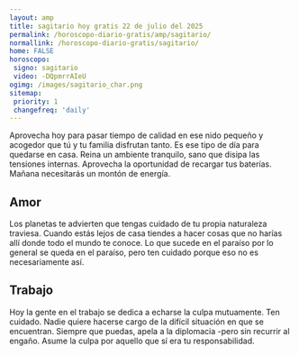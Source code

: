 ```yaml
---
layout: amp
title: sagitario hoy gratis 22 de julio del 2025 
permalink: /horoscopo-diario-gratis/amp/sagitario/
normallink: /horoscopo-diario-gratis/sagitario/
home: FALSE
horoscopo:
 signo: sagitario
 video: -DQpmrrAIeU
ogimg: /images/sagitario_char.png
sitemap:
 priority: 1
 changefreq: 'daily'
---
```



Aprovecha hoy para pasar tiempo de calidad en ese nido pequeño y acogedor que tú y tu familia disfrutan tanto. Es ese tipo de día para quedarse en casa. Reina un ambiente tranquilo, sano que disipa las tensiones internas. Aprovecha la oportunidad de recargar tus baterías. Mañana necesitarás un montón de energía.

## Amor

Los planetas te advierten que tengas cuidado de tu propia naturaleza traviesa. Cuando estás lejos de casa tiendes a hacer cosas que no harías allí donde todo el mundo te conoce. Lo que sucede en el paraíso por lo general se queda en el paraíso, pero ten cuidado porque eso no es necesariamente así.

## Trabajo

Hoy la gente en el trabajo se dedica a echarse la culpa mutuamente. Ten cuidado. Nadie quiere hacerse cargo de la difícil situación en que se encuentran. Siempre que puedas, apela a la diplomacia -pero sin recurrir al engaño. Asume la culpa por aquello que sí era tu responsabilidad.
